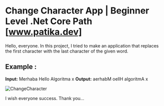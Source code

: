 ﻿# Change Character App | Beginner Level .Net Core Path [www.patika.dev]

Hello, everyone. In this project, I tried to make an application that replaces the first character with the last character of the given word.

## Example : 

**Input:** Merhaba Hello Algoritma x
**Output:** aerhabM oellH algoritmA x

![ChangeCharacter](https://github.com/ytcaglar/ChangeCharacter/assets/93604446/18d1c849-8d78-4021-a49a-986b86e3d920)


I wish everyone success. Thank you...
